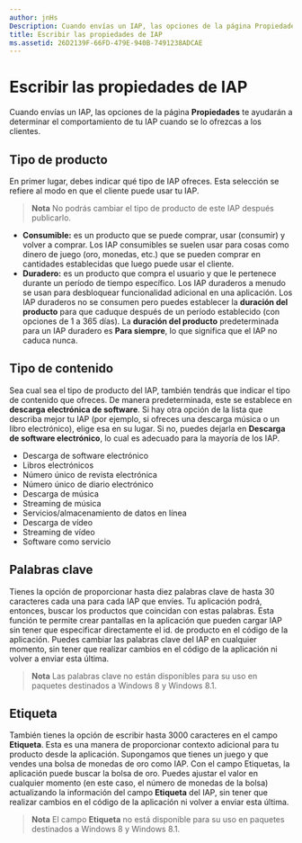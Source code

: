 ```yaml
---
author: jnHs
Description: Cuando envías un IAP, las opciones de la página Propiedades te ayudarán a determinar el comportamiento de tu IAP cuando se lo ofrezcas a los clientes.
title: Escribir las propiedades de IAP
ms.assetid: 26D2139F-66FD-479E-940B-7491238ADCAE
---
```


# Escribir las propiedades de IAP


Cuando envías un IAP, las opciones de la página **Propiedades** te ayudarán a determinar el comportamiento de tu IAP cuando se lo ofrezcas a los clientes.

## Tipo de producto


En primer lugar, debes indicar qué tipo de IAP ofreces. Esta selección se refiere al modo en que el cliente puede usar tu IAP.

> **Nota**  No podrás cambiar el tipo de producto de este IAP después publicarlo.

-   **Consumible:** es un producto que se puede comprar, usar (consumir) y volver a comprar. Los IAP consumibles se suelen usar para cosas como dinero de juego (oro, monedas, etc.) que se pueden comprar en cantidades establecidas que luego puede usar el cliente.
-   **Duradero:** es un producto que compra el usuario y que le pertenece durante un período de tiempo específico. Los IAP duraderos a menudo se usan para desbloquear funcionalidad adicional en una aplicación. Los IAP duraderos no se consumen pero puedes establecer la **duración del producto** para que caduque después de un período establecido (con opciones de 1 a 365 días). La **duración del producto** predeterminada para un IAP duradero es **Para siempre**, lo que significa que el IAP no caduca nunca.

## Tipo de contenido


Sea cual sea el tipo de producto del IAP, también tendrás que indicar el tipo de contenido que ofreces. De manera predeterminada, este se establece en **descarga electrónica de software**. Si hay otra opción de la lista que describa mejor tu IAP (por ejemplo, si ofreces una descarga música o un libro electrónico), elige esa en su lugar. Si no, puedes dejarla en **Descarga de software electrónico**, lo cual es adecuado para la mayoría de los IAP.

-   Descarga de software electrónico
-   Libros electrónicos
-   Número único de revista electrónica
-   Número único de diario electrónico
-   Descarga de música
-   Streaming de música
-   Servicios/almacenamiento de datos en línea
-   Descarga de vídeo
-   Streaming de vídeo
-   Software como servicio

## Palabras clave


Tienes la opción de proporcionar hasta diez palabras clave de hasta 30 caracteres cada una para cada IAP que envíes. Tu aplicación podrá, entonces, buscar los productos que coincidan con estas palabras. Esta función te permite crear pantallas en la aplicación que pueden cargar IAP sin tener que especificar directamente el id. de producto en el código de la aplicación. Puedes cambiar las palabras clave del IAP en cualquier momento, sin tener que realizar cambios en el código de la aplicación ni volver a enviar esta última.

> **Nota**  Las palabras clave no están disponibles para su uso en paquetes destinados a Windows 8 y Windows 8.1.

## Etiqueta


También tienes la opción de escribir hasta 3000 caracteres en el campo **Etiqueta**. Esta es una manera de proporcionar contexto adicional para tu producto desde la aplicación. Supongamos que tienes un juego y que vendes una bolsa de monedas de oro como IAP. Con el campo Etiquetas, la aplicación puede buscar la bolsa de oro. Puedes ajustar el valor en cualquier momento (en este caso, el número de monedas de la bolsa) actualizando la información del campo **Etiqueta** del IAP, sin tener que realizar cambios en el código de la aplicación ni volver a enviar esta última.

> **Nota**  El campo **Etiqueta** no está disponible para su uso en paquetes destinados a Windows 8 y Windows 8.1.

 

 

 






<!--HONumber=May16_HO2-->


